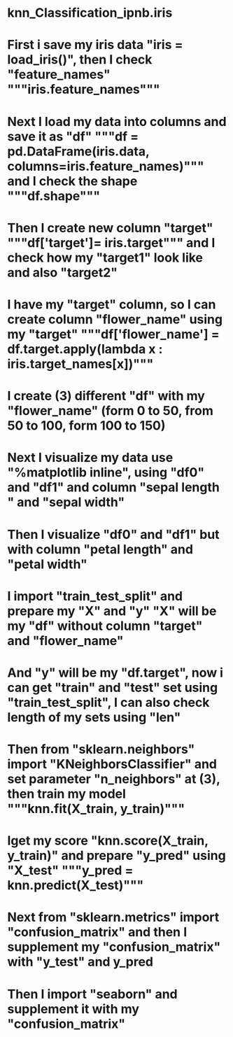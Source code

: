 # knn_Classification_ipnb.iris
# First i save my iris data "iris = load_iris()", then I check "feature_names" """iris.feature_names"""
# Next I load my data into columns and save it as "df" """df = pd.DataFrame(iris.data, columns=iris.feature_names)""" and I check the shape """df.shape"""
# Then I create new column "target" """df['target']= iris.target""" and I check how my "target1" look like and also "target2"
# I have my "target" column, so I can create column "flower_name" using my "target" """df['flower_name'] = df.target.apply(lambda x : iris.target_names[x])"""
# I create (3) different "df" with my "flower_name" (form 0 to 50, from 50 to 100, form 100 to 150) 
# Next I visualize my data use "%matplotlib inline", using "df0" and "df1" and column "sepal length " and "sepal width"
# Then I visualize "df0" and "df1" but with column "petal length" and "petal width"
# I import "train_test_split" and prepare my "X" and "y" "X" will be my "df" without column "target" and "flower_name"
# And "y" will be my "df.target", now i can get "train" and "test" set using "train_test_split", I can also check length of my sets using "len"
# Then from "sklearn.neighbors" import "KNeighborsClassifier" and set parameter "n_neighbors" at (3), then train my model """knn.fit(X_train, y_train)"""
# Iget my score "knn.score(X_train, y_train)" and prepare "y_pred" using "X_test" """y_pred = knn.predict(X_test)"""
# Next from "sklearn.metrics" import "confusion_matrix" and then I supplement my "confusion_matrix" with "y_test" and y_pred
# Then I import "seaborn" and supplement it with my "confusion_matrix"
